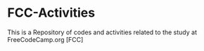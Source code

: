 # FCC-Activities
This is a Repository of codes and activities related to the study at FreeCodeCamp.org [FCC]
